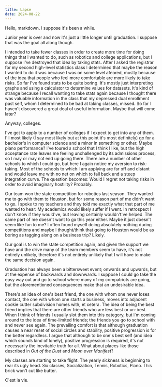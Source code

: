 ```yaml
---
title: Lapse
date: 2024-08-22
---
```


Hello, markdown.
I suppose it's been a while. 

Junior year is over and now it's just a little longer until graduation. I suppose that was the goal all along though. 

I intended to take fewer classes in order to create more time for doing things that I wanted to do, such as robotics and college applications, but I suppose I've destroyed that idea by taking stats. 
After I asked the registrar for my second high-level statistics class I determined that maybe the reason I wanted to do it was because I was on some level afeared, mostly because of the idea that people who feel more comfortable are more likely to take risks. 
So far I've found stats to be quite boring. It's mostly just interpreting graphs and using a calculator to determine values for datasets. It's kind of strange because I recall wanting to take stats again because I thought there was valuable information in the class that my depressed dual enrollment past self, whom I determined to be bad at taking classes, missed. So far I haven't discovered a great deal of useful information. Maybe that will come later?

Anyway, colleges.

I've got to apply to a number of colleges if I expect to get into any of them. I'll most likely (I say most likely but at this point it's most definitely) go for a bachelor's in computer science and a minor in something or other. Maybe piano performance? I've toured a school that I think I like, but the high acceptance rate leaves me feeling unchallenged by its admissions process, so I may or may not end up going there. There are a number of other schools to which I could go, but here I again notice my aversion to risk-taking. Most of the schools to which I am applying are far off and distant and would leave me with no net on which to fall back and a steep integration curve. The question becomes: Would I regret not taking risks in order to avoid imaginary hostility? Probably.

Our team won the state competition for robotics last season. They wanted me to go with them to Houston, but for some reason part of me didn't want to go. I spoke to my teachers and they told me exactly what that part of me wanted to hear: My academics would likely suffer if I went. In retrospect I don't know if they would've, but leaving certainly wouldn't've helped. 
The same part of me doesn't want to go this year either. Maybe it just doesn't seem like fun to me? I often found myself doing absolutely nothing during competitions and maybe I thought/think that going to Houston would be as boring as tagging along on a business trip? Likely.
 
Our goal is to win the state competition again, and given the support we have and the drive many of the team members seem to have, it's not entirely unlikely, therefore it's not entirely unlikely that I will have to make the same decision again.

Graduation has always been a bittersweet event; onwards and upwards, but at the expense of backwards and downwards. I suppose I could go take the easy way out and go to school where many of my compatriots are going, but the aforementioned consequences make that an undesirable idea.

There's an idea of one's best friend, the one with whom one never loses contact, the one with whom one starts a business, moves into adjacent cookie cutter subdivision homes with, et cetera. The idea of being the best friend implies that there are other friends who are less best or un-best. When I think of friends I usually slot them into this category, but I'm coming around to the idea of time-limited friends; the friends you go to school with and never see again. The prevailing comfort is that although graduation causes a near reset of social circles and stability, positive progression is for the better regardless. I argue that although to be one's best self (and idea which sounds kind of lonely), positive progression is required, it's not necessarily the inevitable truth for all. What about places like those described in *Out of the Dust* and *Moon over Manifest*?

My classes are starting to take flight. The yearly sickness is beginning to rear its ugly head. Six classes, Socialization, Tennis, Robotics, Piano. This brick won't cut like butter.

C'est la vie.
